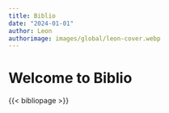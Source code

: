 ```yaml
---
title: Biblio
date: "2024-01-01"
author: Leon
authorimage: images/global/leon-cover.webp
---
```


# Welcome to Biblio

{{< bibliopage >}}
